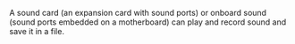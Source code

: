 

A sound card (an expansion card with sound ports) or onboard sound (sound ports embedded on a motherboard) can play and record sound and save it in a file.